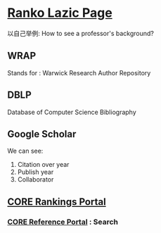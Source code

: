 # [Ranko Lazic Page](https://warwick.ac.uk/fac/sci/dcs/people/ranko_lazic/) 
以自己举例: How to see a professor's background? 
## WRAP 
Stands for : Warwick Research Author Repository
## DBLP 
Database of Computer Science Bibliography
## Google Scholar

We can see: 
1. Citation over year
2. Publish year
3. Collaborator
## [CORE Rankings Portal](https://www.core.edu.au/conference-portal) 
### [CORE Reference Portal](http://portal.core.edu.au/conf-ranks/?search=NeurIPS&by=all&source=CORE2023&sort=atitle&page=1) : Search 

